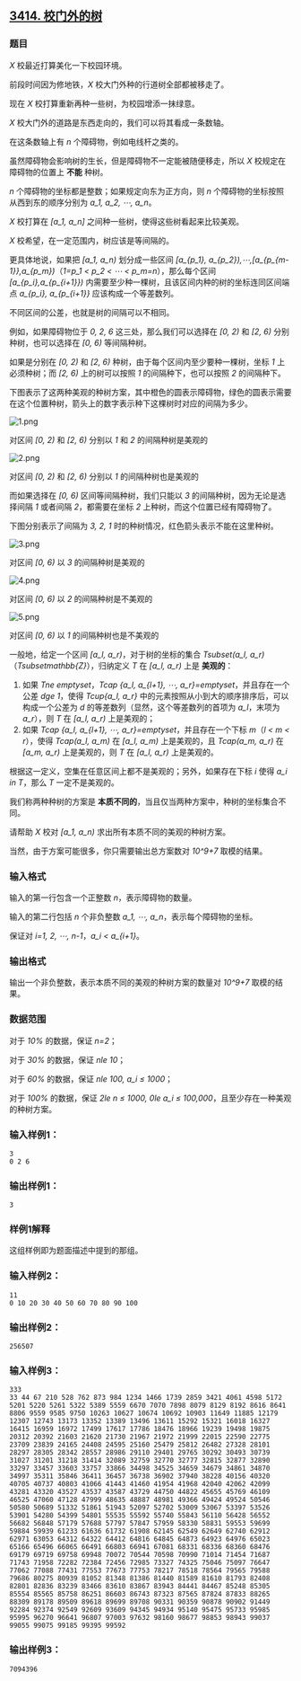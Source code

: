## [3414. 校门外的树](https://www.acwing.com/problem/content/3417/)

### 题目

*X* 校最近打算美化一下校园环境。

前段时间因为修地铁，*X* 校大门外种的行道树全部都被移走了。

现在 *X* 校打算重新再种一些树，为校园增添一抹绿意。

*X* 校大门外的道路是东西走向的，我们可以将其看成一条数轴。

在这条数轴上有 *n* 个障碍物，例如电线杆之类的。

虽然障碍物会影响树的生长，但是障碍物不一定能被随便移走，所以 *X* 校规定在障碍物的位置上 **不能** 种树。

*n* 个障碍物的坐标都是整数；如果规定向东为正方向，则 *n* 个障碍物的坐标按照从西到东的顺序分别为 *a_1, a_2, ⋯, a_n*。

*X* 校打算在 *[a_1, a_n]* 之间种一些树，使得这些树看起来比较美观。

*X* 校希望，在一定范围内，树应该是等间隔的。

更具体地说，如果把 *[a_1, a_n)* 划分成一些区间 *[a_{p_1}, a_{p_2}),⋯,[a_{p_{m-1}},a_{p_m})*（*1=p_1 < p_2 < ⋯ < p_m=n*），那么每个区间 *[a_{p_i},a_{p_{i+1}})* 内需要至少种一棵树，且该区间内种的树的坐标连同区间端点 *a_{p_i}, a_{p_{i+1}}* 应该构成一个等差数列。

不同区间的公差，也就是树的间隔可以不相同。

例如，如果障碍物位于 *0, 2, 6* 这三处，那么我们可以选择在 *[0, 2)* 和 *[2, 6)* 分别种树，也可以选择在 *[0, 6)* 等间隔种树。

如果是分别在 *[0, 2)* 和 *[2, 6)* 种树，由于每个区间内至少要种一棵树，坐标 *1* 上必须种树；而 *[2, 6)* 上的树可以按照 *1* 的间隔种下，也可以按照 *2* 的间隔种下。

下图表示了这两种美观的种树方案，其中橙色的圆表示障碍物，绿色的圆表示需要在这个位置种树，箭头上的数字表示种下这棵树时对应的间隔为多少。

 ![1.png](https://cdn.acwing.com/media/article/image/2021/04/22/19_386bc805a3-1.png)

对区间 *[0, 2)* 和 *[2, 6)* 分别以 *1* 和 *2* 的间隔种树是美观的

 ![2.png](https://cdn.acwing.com/media/article/image/2021/04/22/19_51e0feb3a3-2.png)

对区间 *[0, 2)* 和 *[2, 6)* 分别以 *1* 的间隔种树也是美观的

而如果选择在 *[0, 6)* 区间等间隔种树，我们只能以 *3* 的间隔种树，因为无论是选择间隔 *1* 或者间隔 *2*，都需要在坐标 *2* 上种树，而这个位置已经有障碍物了。

下图分别表示了间隔为 *3, 2, 1* 时的种树情况，红色箭头表示不能在这里种树。

 ![3.png](https://cdn.acwing.com/media/article/image/2021/04/22/19_7b741048a3-3.png)

对区间 *[0, 6)* 以 *3* 的间隔种树是美观的

 ![4.png](https://cdn.acwing.com/media/article/image/2021/04/22/19_9d223d52a3-4.png)

对区间 *[0, 6)* 以 *2* 的间隔种树是不美观的

 ![5.png](https://cdn.acwing.com/media/article/image/2021/04/22/19_a5777484a3-5.png)

对区间 *[0, 6)* 以 *1* 的间隔种树也是不美观的

一般地，给定一个区间 *[a_l, a_r)*，对于树的坐标的集合 *Tsubset(a_l, a_r)*（*Tsubsetmathbb{Z}*），归纳定义 *T* 在 *[a_l, a_r)* 上是 **美观的**：

1. 如果 *Tne emptyset*，*Tcap {a_l, a_{l+1}, ⋯, a_r}=emptyset*，并且存在一个公差 *dge 1*，使得 *Tcup{a_l, a_r}* 中的元素按照从小到大的顺序排序后，可以构成一个公差为 *d* 的等差数列（显然，这个等差数列的首项为 *a_l*，末项为 *a_r*），则 *T* 在 *[a_l, a_r)* 上是美观的；
2. 如果 *Tcap {a_l, a_{l+1}, ⋯, a_r}=emptyset*，并且存在一个下标 *m*（*l < m < r*），使得 *Tcap(a_l, a_m)* 在 *[a_l, a_m)* 上是美观的，且 *Tcap(a_m, a_r)* 在 *[a_m, a_r)* 上是美观的，则 *T* 在 *[a_l, a_r)* 上是美观的。

根据这一定义，空集在任意区间上都不是美观的；另外，如果存在下标 *i* 使得 *a_i in T*，那么 *T* 一定不是美观的。

我们称两种种树的方案是 **本质不同的**，当且仅当两种方案中，种树的坐标集合不同。

请帮助 *X* 校对 *[a_1, a_n)* 求出所有本质不同的美观的种树方案。

当然，由于方案可能很多，你只需要输出总方案数对 *10^9+7* 取模的结果。

### 输入格式

输入的第一行包含一个正整数 *n*，表示障碍物的数量。

输入的第二行包括 *n* 个非负整数 *a_1, ⋯, a_n*，表示每个障碍物的坐标。

保证对 *i=1, 2, ⋯, n-1*，*a_i < a_{i+1}*。

### 输出格式

输出一个非负整数，表示本质不同的美观的种树方案的数量对 *10^9+7* 取模的结果。

### 数据范围

对于 *10%* 的数据，保证 *n=2*；

对于 *30%* 的数据，保证 *nle 10*；

对于 *60%* 的数据，保证 *nle 100, a_i ≤ 1000*；

对于 *100%* 的数据，保证 *2le n ≤ 1000, 0le a_i ≤ 100,000*，且至少存在一种美观的种树方案。

### 输入样例1：

```
3
0 2 6
```

### 输出样例1：

```
3
```

### 样例1解释

这组样例即为题面描述中提到的那组。

### 输入样例2：

```
11
0 10 20 30 40 50 60 70 80 90 100
```

### 输出样例2：

```
256507
```

### 输入样例3：

```
333
33 44 67 210 528 762 873 984 1234 1466 1739 2859 3421 4061 4598 5172 5201 5220 5261 5322 5389 5559 6670 7070 7898 8079 8129 8192 8616 8641 8806 9559 9585 9750 10263 10627 10674 10692 10903 11649 11885 12179 12307 12743 13173 13352 13389 13496 13611 15292 15321 16018 16327 16415 16959 16972 17499 17617 17786 18476 18966 19239 19498 19875 20312 20392 21603 21620 21730 21967 21972 21999 22015 22590 22775 23709 23839 24165 24408 24595 25160 25479 25812 26482 27328 28101 28297 28305 28342 28557 28986 29110 29401 29765 30292 30493 30739 31027 31201 31218 31414 32089 32759 32770 32777 32815 32877 32890 33297 33457 33603 33757 33866 34498 34525 34659 34679 34861 34870 34997 35311 35846 36411 36457 36738 36902 37940 38228 40156 40320 40705 40737 40803 41066 41443 41460 41954 41968 42040 42062 42099 43281 43320 43527 43537 43587 43729 44750 44822 45655 45769 46109 46525 47060 47128 47999 48635 48887 48981 49366 49424 49524 50546 50580 50689 51332 51861 51943 52097 52702 53009 53067 53397 53526 53901 54280 54399 54801 55535 55592 55740 55843 56110 56428 56552 56682 56848 57179 57688 57797 57847 57959 58330 58831 59553 59699 59884 59939 61233 61636 61732 61908 62145 62549 62649 62740 62912 62971 63053 64312 64322 64412 64816 64845 64873 64923 64976 65023 65166 65496 66065 66491 66803 66941 67081 68331 68336 68360 68476 69179 69719 69758 69948 70072 70544 70598 70990 71014 71454 71687 71743 71958 72282 72384 72456 72985 73327 74325 75046 75097 76647 77062 77088 77431 77553 77673 77753 78217 78518 78564 79565 79588 79686 80275 80939 81052 81348 81386 81440 81589 81610 81793 82408 82801 82836 83239 83466 83610 83867 83943 84441 84467 85248 85305 85554 85565 85758 86251 86603 86743 87323 87565 87824 87833 88265 88309 89178 89509 89618 89699 89708 90331 90359 90878 90902 91449 92284 92374 92549 92609 93609 94345 94934 95140 95475 95733 95985 95995 96270 96641 96807 97003 97632 98160 98677 98853 98943 99037 99055 99075 99185 99395 99592
```

### 输出样例3：

```
7094396
```
